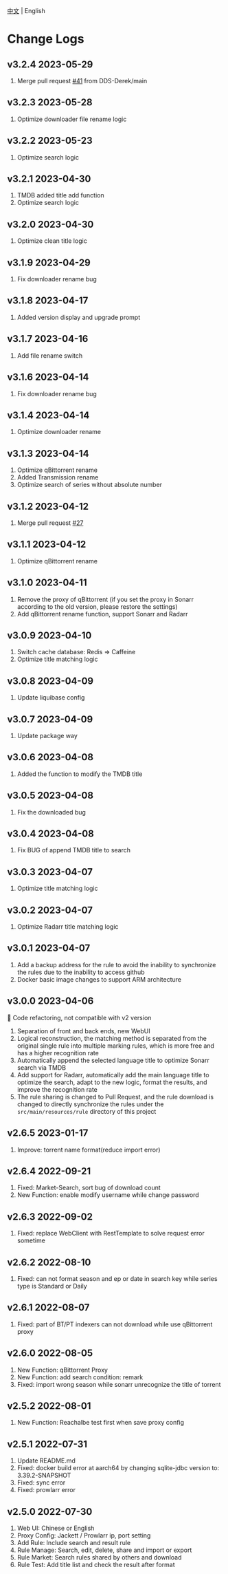 
[中文](https://github.com/LuckyPuppy514/jproxy/blob/main/changelog.md) | English

# Change Logs

## v3.2.4 2023-05-29

1. Merge pull request [#41](https://github.com/LuckyPuppy514/jproxy/pull/41) from DDS-Derek/main

## v3.2.3 2023-05-28

1. Optimize downloader file rename logic

## v3.2.2 2023-05-23

1. Optimize search logic

## v3.2.1 2023-04-30

1. TMDB added title add function
2. Optimize search logic

## v3.2.0 2023-04-30

1. Optimize clean title logic

## v3.1.9 2023-04-29

1. Fix downloader rename bug

## v3.1.8 2023-04-17

1. Added version display and upgrade prompt

## v3.1.7 2023-04-16

1. Add file rename switch

## v3.1.6 2023-04-14

1. Fix downloader rename bug

## v3.1.4 2023-04-14

1. Optimize downloader rename

## v3.1.3 2023-04-14

1. Optimize qBittorrent rename
2. Added Transmission rename
3. Optimize search of series without absolute number

## v3.1.2 2023-04-12

1. Merge pull request [#27](https://github.com/LuckyPuppy514/jproxy/pull/27)

## v3.1.1 2023-04-12

1. Optimize qBittorrent rename

## v3.1.0 2023-04-11

1. Remove the proxy of qBittorrent (if you set the proxy in Sonarr according to the old version, please restore the settings)
2. Add qBittorrent rename function, support Sonarr and Radarr

## v3.0.9 2023-04-10

1. Switch cache database: Redis => Caffeine
2. Optimize title matching logic

## v3.0.8 2023-04-09

1. Update liquibase config

## v3.0.7 2023-04-09

1. Update package way

## v3.0.6 2023-04-08

1. Added the function to modify the TMDB title

## v3.0.5 2023-04-08

1. Fix the downloaded bug

## v3.0.4 2023-04-08

1. Fix BUG of append TMDB title to search

## v3.0.3 2023-04-07

1. Optimize title matching logic

## v3.0.2 2023-04-07

1. Optimize Radarr title matching logic

## v3.0.1 2023-04-07

1. Add a backup address for the rule to avoid the inability to synchronize the rules due to the inability to access github
2. Docker basic image changes to support ARM architecture

## v3.0.0 2023-04-06

🚨 Code refactoring, not compatible with v2 version

1. Separation of front and back ends, new WebUI
2. Logical reconstruction, the matching method is separated from the original single rule into multiple marking rules, which is more free and has a higher recognition rate
3. Automatically append the selected language title to optimize Sonarr search via TMDB
4. Add support for Radarr, automatically add the main language title to optimize the search, adapt to the new logic, format the results, and improve the recognition rate
5. The rule sharing is changed to Pull Request, and the rule download is changed to directly synchronize the rules under the `src/main/resources/rule` directory of this project

## v2.6.5 2023-01-17

1. Improve: torrent name format(reduce import error)

## v2.6.4 2022-09-21

1. Fixed: Market-Search, sort bug of download count
2. New Function: enable modify username while change password

## v2.6.3 2022-09-02

1. Fixed: replace WebClient with RestTemplate to solve request error sometime

## v2.6.2 2022-08-10

1. Fixed: can not format season and ep or date in search key while series type is Standard or Daily

## v2.6.1 2022-08-07

1. Fixed: part of BT/PT indexers can not download while use qBittorrent proxy

## v2.6.0 2022-08-05

1. New Function: qBittorrent Proxy
2. New Function: add search condition: remark
3. Fixed: import wrong season while sonarr unrecognize the title of torrent

## v2.5.2 2022-08-01

1. New Function: Reachalbe test first when save proxy config

## v2.5.1 2022-07-31

1. Update README.md
2. Fixed: docker build error at aarch64 by changing sqlite-jdbc version to: 3.39.2-SNAPSHOT
3. Fixed: sync error
4. Fixed: prowlarr error

## v2.5.0 2022-07-30

1. Web UI: Chinese or English
2. Proxy Config: Jackett / Prowlarr ip, port setting
3. Add Rule: Include search and result rule
4. Rule Manage: Search, edit, delete, share and import or export
5. Rule Market: Search rules shared by others and download
6. Rule Test: Add title list and check the result after format
